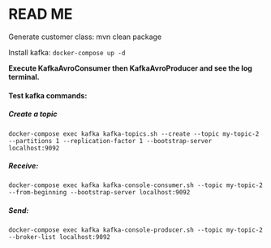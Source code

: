 # **READ ME**

Generate customer class:
mvn clean package

Install kafka:
`docker-compose up -d`

**Execute KafkaAvroConsumer then KafkaAvroProducer and see the log terminal.**

#### Test kafka commands:

##### Create a topic

`docker-compose exec kafka kafka-topics.sh --create --topic my-topic-2 --partitions 1 --replication-factor 1 --bootstrap-server localhost:9092`

##### Receive:

`docker-compose exec kafka kafka-console-consumer.sh --topic my-topic-2 --from-beginning --bootstrap-server localhost:9092`

##### Send:

`docker-compose exec kafka kafka-console-producer.sh --topic my-topic-2 --broker-list localhost:9092`